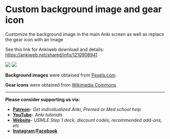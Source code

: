 # Custom background image and gear icon
 Customize the background image in the main Anki screen as well as replace the gear icon with an image
 
 See this link for Ankiweb download and details: https://ankiweb.net/shared/info/1210908941

 <img src="https://raw.githubusercontent.com/AnKingMed/Custom-background-image-and-gear-icon/master/screenshots/Backgrounds.jpg?raw=true">
<img src="https://raw.githubusercontent.com/AnKingMed/Custom-background-image-and-gear-icon/master/screenshots/Backgrounds.gif?raw=true">

<b>Background images</b> were obtained from [Pexels.com](https://www.pexels.com/photo-license/)

<b>Gear icons</b> were obtained from [Wikimedia Commons](https://commons.wikimedia.org/wiki/Category:Noto_Color_Emoji_Pie)

---
**Please consider supporting us via:**

* **[Patreon](https://www.patreon.com/ankingmed)**- _Get individualized Anki, Premed or Med school help_
* **[YouTube](https://www.youtube.com/theanking)**- _Anki tutorials_
* **[Website](https://www.ankingmed.com)**- _USMLE Step 1 deck, discount codes, recommended add-ons, etc_
* **[Instagram](https://www.instagram.com/ankingmed)**/**[Facebook](https://www.facebook.com/ankingmed)**
